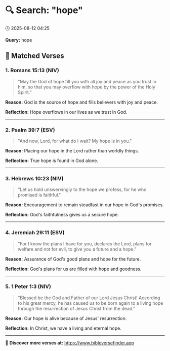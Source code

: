 # 🔍 Search: "hope"
🕒 2025-08-12 04:25

**Query:** hope

## 📖 Matched Verses

### 1. Romans 15:13 (NIV)
> "May the God of hope fill you with all joy and peace as you trust in him, so that you may overflow with hope by the power of the Holy Spirit."

**Reason:** God is the source of hope and fills believers with joy and peace.

**Reflection:** Hope overflows in our lives as we trust in God.

---

### 2. Psalm 39:7 (ESV)
> "And now, Lord, for what do I wait? My hope is in you."

**Reason:** Placing our hope in the Lord rather than worldly things.

**Reflection:** True hope is found in God alone.

---

### 3. Hebrews 10:23 (NIV)
> "Let us hold unswervingly to the hope we profess, for he who promised is faithful."

**Reason:** Encouragement to remain steadfast in our hope in God's promises.

**Reflection:** God's faithfulness gives us a secure hope.

---

### 4. Jeremiah 29:11 (ESV)
> "For I know the plans I have for you, declares the Lord, plans for welfare and not for evil, to give you a future and a hope."

**Reason:** Assurance of God's good plans and hope for the future.

**Reflection:** God's plans for us are filled with hope and goodness.

---

### 5. 1 Peter 1:3 (NIV)
> "Blessed be the God and Father of our Lord Jesus Christ! According to his great mercy, he has caused us to be born again to a living hope through the resurrection of Jesus Christ from the dead."

**Reason:** Our hope is alive because of Jesus' resurrection.

**Reflection:** In Christ, we have a living and eternal hope.

---

🔗 **Discover more verses at:** https://www.bibleversefinder.app
